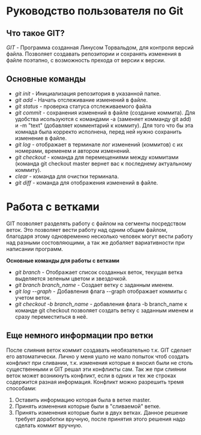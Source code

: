 # Руководство пользователя по Git
## **Что такое GIT?**

*GIT* - Программа созданная Линусом Торвальдом, для контроля версий файла. Позволяет создавать репозитории и сохранять изменения в файле поэтапно, с возможность прехода от версии к версии.
## **Основные команды**
* *git init* - Инициализация репозитория в указанной папке.
* *git add* - Начать отслеживание изменений в файле.
* *git status* - проверка статуса отслеживаемого файла
* *git commit* - сохранения изменений в файле (создание коммита). Для удобства исользуются с командами -а (заменяет комманду git add) и -m "text" (добавляет комментарий к коммиту). Для того что бы эта комнада была корректо исполнена, перед ней нужно сохранить изменение в файле.
* *git log* - отображает в терминале лог изменений (коммитов) с их номерами, временем и автором изменений.
* *git checkout* - команда для перемещениями между коммитами (команда git checkout master вернет вас к последнему актуальному коммиту).
* *clear* - команда для очистки терминала.
* *git diff* - команда для отображения изменений в файле.
# **Работа с ветками**
GIT позволяет разделять работу с файлом на сегменты посредством веток. Это позволяет вести работу над одним общим файлом, благодаря этому одновременно несколько человек могут вести работу над разными состовляющими, а так же добаляет вариативности при написании программ.

**Основные команды для работы с ветками**
* *git branch* - Отображает список созданных веток, текущая ветка выделяется зеленым цветом и звездочкой.
 * *git branch branch_name* - Создает ветку с заданным именем.
 * *git log --graph* - Добавления флага --graph отображает коммиты с учетом веток.
* *git checkout -b branch_name* - добавления флага -b branch_name к команде git checkout позволяет создать ветку с заданным именем и сразу переместиться в неё.
## **Еще немного информации про ветки**
После слияния веток коммит создавать необязательно т.к. GIT сделает его автоматически.
Лично у меня ушло не мало попыток чтоб создать конфликт при сливании, т.к. изменения которые я вносил были не столь существенными и GIT решал эти конфликты сам.
Так же при слиянии веток может возникнуть конфликт, если в одних и тех же строках содержится разная информация. Конфликт можно разрешить тремя способами:
1. Оставить информацию которая была в ветке master.
2. Принять изменения которые были в "сливаемой" ветке.
3. Принять изменения которые были в двух ветках. Данное решение требует доработки вручную, после принятия этого решения надо сделать коммит вручную.



